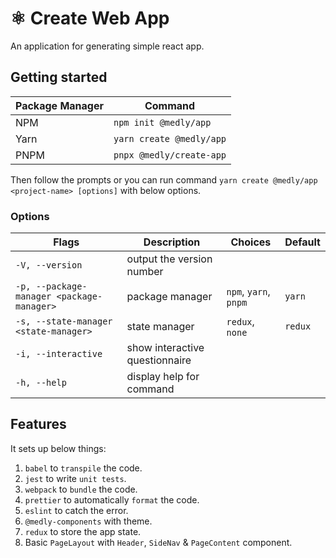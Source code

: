# ⚛️ Create Web App

An application for generating simple react app.

## Getting started

| Package Manager | Command                  |
| --------------- | ------------------------ |
| NPM             | `npm init @medly/app`    |
| Yarn            | `yarn create @medly/app` |
| PNPM            | `pnpx @medly/create-app` |

Then follow the prompts or you can run command `yarn create @medly/app <project-name> [options]` with below options.

### Options

| Flags                                     | Description                    | Choices               | Default |
| ----------------------------------------- | ------------------------------ | --------------------- | ------- |
| `-V, --version`                           | output the version number      |                       |         |
| `-p, --package-manager <package-manager>` | package manager                | `npm`, `yarn`, `pnpm` | `yarn`  |
| `-s, --state-manager <state-manager>`     | state manager                  | `redux`, `none`       | `redux` |
| `-i, --interactive`                       | show interactive questionnaire |                       |         |
| `-h, --help`                              | display help for command       |                       |         |

## Features

It sets up below things:

1. `babel` to `transpile` the code.
2. `jest` to write `unit tests`.
3. `webpack` to `bundle` the code.
4. `prettier` to automatically `format` the code.
5. `eslint` to catch the error.
6. `@medly-components` with theme.
7. `redux` to store the app state.
8. Basic `PageLayout` with `Header`, `SideNav` & `PageContent` component.
